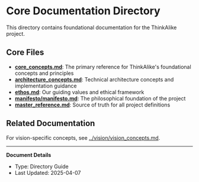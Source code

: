 # Core Documentation Directory

This directory contains foundational documentation for the ThinkAlike project.

## Core Files

- **[core_concepts.md](./core_concepts.md)**: The primary reference for ThinkAlike's foundational concepts and principles
- **[architecture_concepts.md](./architecture_concepts.md)**: Technical architecture concepts and implementation guidance
- **[ethos.md](./ethos.md)**: Our guiding values and ethical framework
- **[manifesto/manifesto.md](./manifesto/manifesto.md)**: The philosophical foundation of the project
- **[master_reference.md](./master_reference.md)**: Source of truth for all project definitions

## Related Documentation

For vision-specific concepts, see [../vision/vision_concepts.md](../vision/vision_concepts.md).

---
**Document Details**
- Type: Directory Guide
- Last Updated: 2025-04-07
